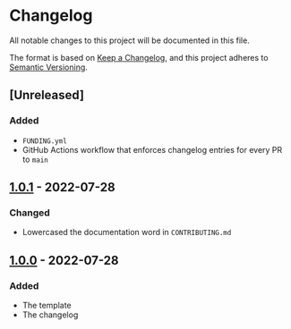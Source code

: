 # Changelog

All notable changes to this project will be documented in this file.

The format is based on [Keep a Changelog](https://keepachangelog.com/en/1.0.0/), and this project adheres
to [Semantic Versioning](https://semver.org/spec/v2.0.0.html).

## [Unreleased]

### Added

- `FUNDING.yml`
- GitHub Actions workflow that enforces changelog entries for every PR to `main`

## [1.0.1] - 2022-07-28

### Changed

- Lowercased the documentation word in `CONTRIBUTING.md`

## [1.0.0] - 2022-07-28

### Added

- The template
- The changelog

[1.0.1]: https://github.com/Serpentiel/template/compare/v1.0.0...v1.0.1

[1.0.0]: https://github.com/Serpentiel/template/releases/tag/v1.0.0
